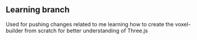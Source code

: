 ## Learning branch

Used for pushing changes related to me learning how to create the voxel-builder from scratch for better understanding of Three.js
